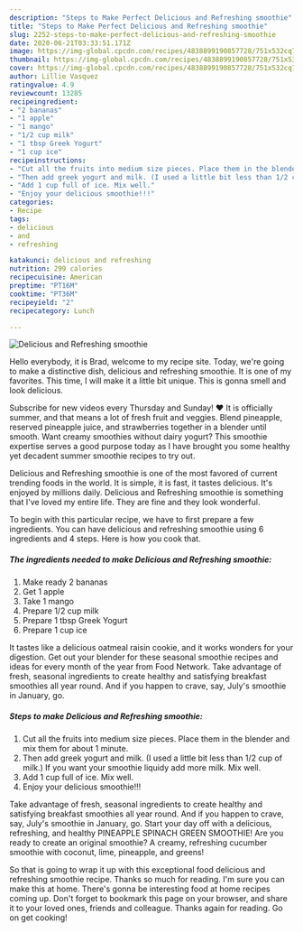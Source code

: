 ```yaml
---
description: "Steps to Make Perfect Delicious and Refreshing smoothie"
title: "Steps to Make Perfect Delicious and Refreshing smoothie"
slug: 2252-steps-to-make-perfect-delicious-and-refreshing-smoothie
date: 2020-06-21T03:33:51.171Z
image: https://img-global.cpcdn.com/recipes/4838899190857728/751x532cq70/delicious-and-refreshing-smoothie-recipe-main-photo.jpg
thumbnail: https://img-global.cpcdn.com/recipes/4838899190857728/751x532cq70/delicious-and-refreshing-smoothie-recipe-main-photo.jpg
cover: https://img-global.cpcdn.com/recipes/4838899190857728/751x532cq70/delicious-and-refreshing-smoothie-recipe-main-photo.jpg
author: Lillie Vasquez
ratingvalue: 4.9
reviewcount: 13285
recipeingredient:
- "2 bananas"
- "1 apple"
- "1 mango"
- "1/2 cup milk"
- "1 tbsp Greek Yogurt"
- "1 cup ice"
recipeinstructions:
- "Cut all the fruits into medium size pieces. Place them in the blender and mix them for about 1 minute."
- "Then add greek yogurt and milk. (I used a little bit less than 1/2 cup of milk.) If you want your smoothie liquidy add more milk. Mix well."
- "Add 1 cup full of ice. Mix well."
- "Enjoy your delicious smoothie!!!"
categories:
- Recipe
tags:
- delicious
- and
- refreshing

katakunci: delicious and refreshing 
nutrition: 299 calories
recipecuisine: American
preptime: "PT16M"
cooktime: "PT36M"
recipeyield: "2"
recipecategory: Lunch

---
```



![Delicious and Refreshing smoothie](https://img-global.cpcdn.com/recipes/4838899190857728/751x532cq70/delicious-and-refreshing-smoothie-recipe-main-photo.jpg)

Hello everybody, it is Brad, welcome to my recipe site. Today, we're going to make a distinctive dish, delicious and refreshing smoothie. It is one of my favorites. This time, I will make it a little bit unique. This is gonna smell and look delicious.

Subscribe for new videos every Thursday and Sunday! ❤ It is officially summer, and that means a lot of fresh fruit and veggies. Blend pineapple, reserved pineapple juice, and strawberries together in a blender until smooth. Want creamy smoothies without dairy yogurt? This smoothie expertise serves a good purpose today as I have brought you some healthy yet decadent summer smoothie recipes to try out.

Delicious and Refreshing smoothie is one of the most favored of current trending foods in the world. It is simple, it is fast, it tastes delicious. It's enjoyed by millions daily. Delicious and Refreshing smoothie is something that I've loved my entire life. They are fine and they look wonderful.


To begin with this particular recipe, we have to first prepare a few ingredients. You can have delicious and refreshing smoothie using 6 ingredients and 4 steps. Here is how you cook that.

<!--inarticleads1-->

##### The ingredients needed to make Delicious and Refreshing smoothie:

1. Make ready 2 bananas
1. Get 1 apple
1. Take 1 mango
1. Prepare 1/2 cup milk
1. Prepare 1 tbsp Greek Yogurt
1. Prepare 1 cup ice


It tastes like a delicious oatmeal raisin cookie, and it works wonders for your digestion. Get out your blender for these seasonal smoothie recipes and ideas for every month of the year from Food Network. Take advantage of fresh, seasonal ingredients to create healthy and satisfying breakfast smoothies all year round. And if you happen to crave, say, July&#39;s smoothie in January, go. 

<!--inarticleads2-->

##### Steps to make Delicious and Refreshing smoothie:

1. Cut all the fruits into medium size pieces. Place them in the blender and mix them for about 1 minute.
1. Then add greek yogurt and milk. (I used a little bit less than 1/2 cup of milk.) If you want your smoothie liquidy add more milk. Mix well.
1. Add 1 cup full of ice. Mix well.
1. Enjoy your delicious smoothie!!!


Take advantage of fresh, seasonal ingredients to create healthy and satisfying breakfast smoothies all year round. And if you happen to crave, say, July&#39;s smoothie in January, go. Start your day off with a delicious, refreshing, and healthy PINEAPPLE SPINACH GREEN SMOOTHIE! Are you ready to create an original smoothie? A creamy, refreshing cucumber smoothie with coconut, lime, pineapple, and greens! 

So that is going to wrap it up with this exceptional food delicious and refreshing smoothie recipe. Thanks so much for reading. I'm sure you can make this at home. There's gonna be interesting food at home recipes coming up. Don't forget to bookmark this page on your browser, and share it to your loved ones, friends and colleague. Thanks again for reading. Go on get cooking!
